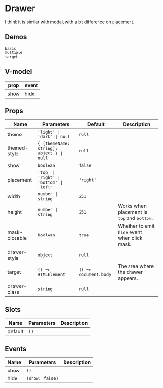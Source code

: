 # Drawer
I think it is similar with modal, with a bit difference on placement.
## Demos
```demo
basic
multiple
target
```
## V-model
|prop|event|
|-|-|
|show|hide|

## Props
|Name|Parameters|Default|Description|
|-|-|-|-|
|theme|`'light' \| 'dark' \| null`|`null`||
|themed-style|`{ [themeName: string]: Object } \| null`|`null`||
|show|`boolean`|`false`||
|placement|`'top' \| 'right' \| 'bottom' \| 'left'`|`'right'`||
|width|`number \| string`|`251`||
|height|`number \| string`|`251`|Works when placement is `top` and `bottom`.|
|mask-closable|`boolean`|`true`|Whether to emit `hide` event when click mask.|
|drawer-style|`object`|`null`||
|target|`() => HTMLElement`|`() => document.body`|The area where the drawer appears.|
|drawer-class|`string`|`null`||

## Slots
|Name|Parameters|Description|
|-|-|-|
|default|`()`||

## Events
|Name|Parameters|Description|
|-|-|-|
|show|`()`||
|hide|`(show: false)`||